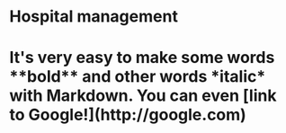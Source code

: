 <h1> Hospital management <h1>
It's very easy to make some words **bold** and other words *italic* with Markdown. You can even [link to Google!](http://google.com)
